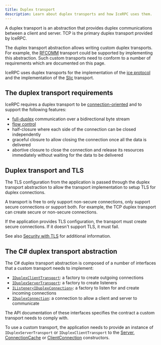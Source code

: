 ```yaml
---
title: Duplex transport
description: Learn about duplex transports and how IceRPC uses them.
---
```


A duplex transport is an abstraction that provides duplex communications between a client and server. TCP is the primary
duplex transport provided by IceRPC.

The duplex transport abstraction allows writing custom duplex transports. For example, the [RFCOMM] transport
could be supported by implementing this abstraction. Such custom transports need to conform to a number of requirements
which are documented on this page.

IceRPC uses duplex transports for the implementation of the [ice protocol][ice-protocol] and the implementation of the
[Slic] transport.

## The duplex transport requirements

IceRPC requires a duplex transport to be [connection-oriented] and to support the following features:

- [full-duplex] communication over a bidirectional byte stream
- [flow control][flow-control]
- half-closure where each side of the connection can be closed independently
- graceful closure to allow closing the connection once all the data is delivered
- abortive closure to close the connection and release its resources immediately without waiting for the data to be
  delivered

## Duplex transport and TLS

The TLS configuration from the application is passed through the duplex transport abstraction to allow the transport
implementation to setup TLS for duplex connections.

A transport is free to only support non-secure connections, only support secure connections or support both. For
example, the TCP duplex transport can create secure or non-secure connections.

If the application provides TLS configuration, the transport must create secure connections. If it doesn't support TLS,
it must fail.

See also [Security with TLS][security-with-tls] for additional information.

## The C# duplex transport abstraction

The C# duplex transport abstraction is composed of a number of interfaces that a custom transport needs to implement:

- [`IDuplexClientTransport`]: a factory to create outgoing connections
- [`IDuplexServerTransport`]: a factory to create listeners
- [`IListener<IDuplexConnection>`]: a factory to listen for and create incoming connections
- [`IDuplexConnection`]: a connection to allow a client and server to communicate

The API documentation of these interfaces specifies the contract a custom transport needs to comply with.

To use a custom transport, the application needs to provide an instance of `IDuplexServerTransport` or
`IDuplexClientTransport` to the [Server], [ConnectionCache] or [ClientConnection] constructors.

[security-with-tls]: connection/security-with-tls
[Slic]: slic-transport/overview

[RFCOMM]: https://en.wikipedia.org/wiki/List_of_Bluetooth_protocols#Radio_frequency_communication_(RFCOMM)
[connection-oriented]: https://en.wikipedia.org/wiki/Connection-oriented_communication
[full-duplex]: https://en.wikipedia.org/wiki/Duplex_(telecommunications)#Full_duplex
[flow-control]: https://en.wikipedia.org/wiki/Flow_control_(data)
[ice-protocol]: protocols-and-transports/ice-duplex-transports

[`IDuplexClientTransport`]: csharp:IceRpc.Transports.IDuplexClientTransport
[`IDuplexServerTransport`]: csharp:IceRpc.Transports.IDuplexServerTransport
[`IListener<IDuplexConnection>`]: csharp:IceRpc.Transports.IListener-1
[`IDuplexConnection`]: csharp:IceRpc.Transports.IDuplexConnection
[Server]: csharp:IceRpc.Server
[ConnectionCache]: csharp:IceRpc.ConnectionCache
[ClientConnection]: csharp:IceRpc.ClientConnection

